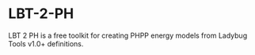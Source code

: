 # LBT-2-PH
LBT 2 PH is a free toolkit for creating PHPP energy models from Ladybug Tools v1.0+ definitions.
